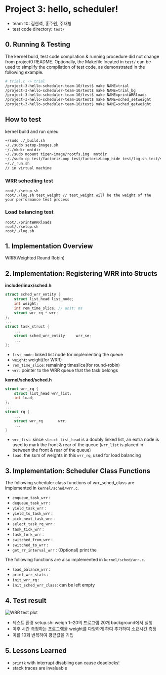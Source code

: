 # Project 3: hello, scheduler!
* team 10: 김현석, 홍주원, 주재형
* test code directory: `test/`

## 0. Running & Testing
The kernel build, test code compilation & running procedure did not change from project0 README. Optionally, the Makefile located in `test/` can be used to simplify the compilation of test code, as demonstrated in the following example.
```bash
# trial.c -> trial
/project-3-hello-scheduler-team-10/test$ make NAME=trial    			# do naive trial divistion for finite num and print turnaround time
/project-3-hello-scheduler-team-10/test$ make NAME=trial_bg 			# infinitly trial division
/project-3-hello-scheduler-team-10/test$ make NAME=printWRRloads 		# periodicly print load of each wrr rq
/project-3-hello-scheduler-team-10/test$ make NAME=sched_setweight		# 'wrapper' code of the new system call sched_setweight
/project-3-hello-scheduler-team-10/test$ make NAME=sched_getweight		# 'wrapper' code of the new system call sched getweight
```

## How to test 
kernel build and run qmeu
```bash
~/sudo ./_build.sh
~/./sudo setup-images.sh
~/./mkdir mntdir
~/./sudo moount tizen-image/rootfs.img  mntdir
~/./sudo cp test/factorizLoop test/factorizLoop_hide test/log.sh test/setup.sh mntdir/root
~/./_run.sh
// in virtual machine
```

### WRR schedling test
```base
root/./setup.sh
root/./log.sh test_weight // test_weight will be the weight of the your performance test process
```

### Load balancing test
```base
root/./printWRRRloads
root/./setup.sh
root/./log.sh
```

## 1. Implementation Overview
WRR(Weighted Round Robin)

## 2. Implementation: Registering WRR into Structs
**include/linux/sched.h**
```C
struct sched_wrr_entity {
	struct list_head list_node;
	int weight;
	int rem_time_slice; // unit: ms
	struct wrr_rq * wrr;
};
...
struct task_struct {
    ...
    struct sched_wrr_entity 	wrr_se;
    ...
};
```
* `list_node`: linked list node for implementing the queue
* `weight`: weight(for WRR)
* `rem_time_slice`: remaining timeslice(for round-robin)
* `wrr`: pointer to the WRR queue that the task belongs

**kernel/sched/sched.h**
```C
struct wrr_rq {
	struct list_head wrr_list;
	int load;
};
...
struct rq {
    ...
    struct wrr_rq		wrr;
    ...
}
```
* `wrr_list`: since `struct list_head` is a doubly linked list, an extra node is used to mark the front & rear of the queue (`wrr_list` is placed in between the front & rear of the queue)
* `load`: the sum of weights in this `wrr_rq`, used for load balancing

## 3. Implementation: Scheduler Class Functions
The following scheduler class functions of wrr_sched_class are implemented in `kernel/sched/wrr.c`.
* `enqueue_task_wrr`	:
* `dequeue_task_wrr`	:
* `yield_task_wrr`	:
* `yield_to_task_wrr`	:
* `pick_next_task_wrr`	:
* `select_task_rq_wrr`	:
* `task_tick_wrr`	:
* `task_fork_wrr`	:
* `switched_from_wrr`	:
* `switched_to_wrr`	:
* `get_rr_interval_wrr`	: (Optional) print the 

The following functions are also implemented in `kernel/sched/wrr.c`.
* `load_balance_wrr`	:
* `print_wrr_stats`	:
* `init_wrr_rq`		:
* `init_sched_wrr_class`: can be left empty

## 4. Test result
![WRR test plot](https://github.com/swsnu/project-3-hello-scheduler-team-10/assets/91672190/288e6a76-fb5b-400b-9b90-ce576d3b3ec4)
- 테스트 환경 setup.sh: weigh 1~20의 프로그램 20개 background에서 실행
- 이후 시간 측정하는 프로그램을 weight를 다양하게 하여 추가하여 소요시간 측정 
- 이를 10회 반복하여 평균값을 기입

## 5. Lessons Learned
* `printk` with interrupt disabling can cause deadlocks!
* stack traces are invaluable 
